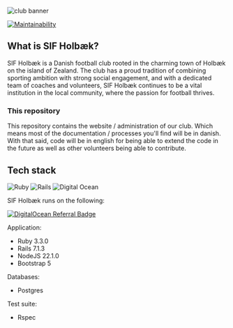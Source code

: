 ![club banner](https://github.com/NikoDyring/sif_holbaek/assets/9385903/c8ed3222-1055-4f9b-a50c-dcb13cf140b6)

[![Maintainability](https://api.codeclimate.com/v1/badges/25af46ea299daf24bb9a/maintainability)](https://codeclimate.com/github/NikoDyring/sif_holbaek/maintainability)


## What is SIF Holbæk?

SIF Holbæk is a Danish football club rooted in the charming town of Holbæk on the island of Zealand. The club has a proud tradition of combining sporting ambition with strong social engagement, and with a dedicated team of coaches and volunteers, SIF Holbæk continues to be a vital institution in the local community, where the passion for football thrives.

### This repository

This repository contains the website / administration of our club. Which means most of the documentation / processes you'll find will be in danish. With that said, code will be in english for being able to extend the code in the future as well as other volunteers being able to contribute.

## Tech stack

![Ruby](https://img.shields.io/badge/ruby-%23CC342D.svg?style=for-the-badge&logo=ruby&logoColor=white)
![Rails](https://img.shields.io/badge/rails-%23CC0000.svg?style=for-the-badge&logo=ruby-on-rails&logoColor=white)
![Digital Ocean](https://img.shields.io/badge/Digital_Ocean-0080FF?style=for-the-badge&logo=DigitalOcean&logoColor=white)

SIF Holbæk runs on the following:  
  
[![DigitalOcean Referral Badge](https://web-platforms.sfo2.cdn.digitaloceanspaces.com/WWW/Badge%201.svg)](https://www.digitalocean.com/?refcode=f973e0b8a984&utm_campaign=Referral_Invite&utm_medium=Referral_Program&utm_source=badge)

Application:

* Ruby 3.3.0
* Rails 7.1.3
* NodeJS 22.1.0
* Bootstrap 5

Databases:

* Postgres

Test suite:

* Rspec
